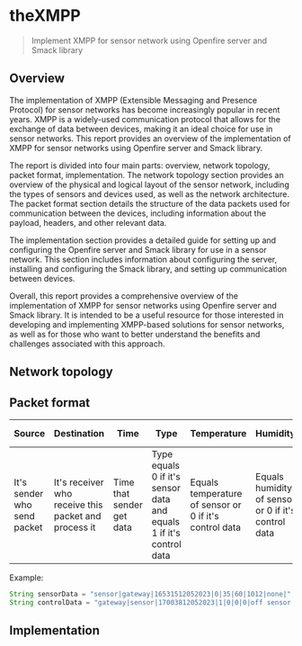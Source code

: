 # theXMPP
>Implement XMPP for sensor network using Openfire server and Smack library
## Overview
The implementation of XMPP (Extensible Messaging and Presence Protocol) for sensor networks has become increasingly 
popular in recent years. XMPP is a widely-used communication protocol that allows for the exchange of data between 
devices, making it an ideal choice for use in sensor networks. This report provides an overview of the implementation of
XMPP for sensor networks using Openfire server and Smack library.

The report is divided into four main parts: overview, network topology, packet format, implementation. The 
network topology section provides an overview of the physical and logical layout of the sensor network, including the 
types of sensors and devices used, as well as the network architecture. The packet format section details the structure 
of the data packets used for communication between the devices, including information about the payload, headers, and 
other relevant data.

The implementation section provides a detailed guide for setting up and configuring the Openfire server and Smack 
library for use in a sensor network. This section includes information about configuring the server, installing and 
configuring the Smack library, and setting up communication between devices.

Overall, this report provides a comprehensive overview of the implementation of XMPP for sensor networks using Openfire 
server and Smack library. It is intended to be a useful resource for those interested in developing and implementing 
XMPP-based solutions for sensor networks, as well as for those who want to better understand the benefits and challenges
associated with this approach.

## Network topology
## Packet format
| Source | Destination | Time | Type | Temperature | Humidity | Atmospheric Pressure | Control Data |
| ------ | ----------- | ---- | ---- | ----------- | -------- | -------------------- | ------------ |
|It's sender who send packet|It's receiver who receive this packet and process it|Time that sender get data|Type equals 0 if it's sensor data and equals 1 if it's control data|Equals temperature of sensor or 0 if it's control data|Equals humidity of sensor or 0 if it's control data|Equals atmospheric pressure of sensor or 0 if it's control data|Control message or "none" if it's sensor data|

Example:
```java
String sensorData = "sensor|gateway|16531512052023|0|35|60|1012|none|";
String controlData = "gateway|sensor|17003812052023|1|0|0|0|off sensor|";
```
## Implementation
